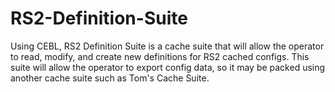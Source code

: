 # RS2-Definition-Suite
Using CEBL, RS2 Definition Suite is a cache suite that will allow the operator to read, modify, and create new definitions for RS2 cached configs. This suite will allow the operator to export config data, so it may be packed using another cache suite such as Tom's Cache Suite.



